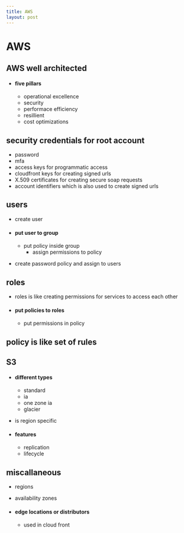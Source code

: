 ```yaml
---
title: AWS
layout: post
---
```

      
 # AWS  
 ## AWS well architected   
 *  #### five pillars   
  
 	* operational excellence   
 	* security   
 	* performace efficiency   
 	* resillient   
 	* cost optimizations   
 ## security credentials for root account   
 * password   
 * mfa   
 * access keys for programmatic access   
 * cloudfront keys for creating signed urls   
 * X.509 certificates for creating secure soap requests   
 * account identifiers which is also used to create signed urls   
 ## users   
 * create user   
 *  #### put user to group   
  
 	* put policy inside group   
 		* assign permissions to policy   
 * create password policy and assign to users   
 ## roles   
 * roles is like creating permissions for services to access each other   
 *  #### put policies to roles   
  
 	* put permissions in policy   
 ## policy is like set of rules   
 ## S3   
 *  #### different types   
  
 	* standard   
 	* ia   
 	* one zone ia   
 	* glacier   
 * is region specific   
 *  #### features   
  
 	* replication   
 	* lifecycle   
 ## miscallaneous   
 * regions   
 * availability zones   
 *  #### edge locations or distributors   
  
 	* used in cloud front   
